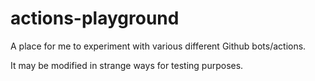 # actions-playground
A place for me to experiment with various different Github bots/actions.

It may be modified in strange ways for testing purposes.

